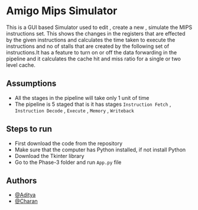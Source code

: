 
# Amigo Mips Simulator

This is a GUI based Simulator used to edit , create a new , simulate the MIPS instructions set. This shows the changes in the registers that are effected by the given instructions and calculates the time taken to execute the instructions and no of stalls that are created by the following set of instructions.It has a feature to turn on or off the data forwarding in the pipeline and it calculates the cache hit and miss ratio for a single or two level cache.



## Assumptions
- All the stages in the pipeline will take only 1 unit of time
- The pipeline is 5 staged that is it has stages ```Instruction Fetch``` , ```Instruction Decode``` , ```Execute``` , ```Memory``` , ```Writeback```
## Steps to run
- First download the code from the repository
- Make sure that the computer has Python installed, if not install Python
- Download the Tkinter library
- Go to the Phase-3 folder and run ```App.py``` file
## Authors

- [@Aditya](https://github.com/AdityaCS19B019/)
- [@Charan](https://github.com/cs19b032iittp)
